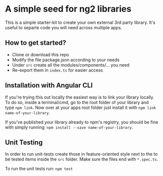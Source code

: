 # A simple seed for ng2 libraries

This is a simple starter-kit to create your own external 3rd party library.
It's useful to separte code you will need across multiple apps.

## How to get started?
* Clone or download this repo
* Modify the file package.json according to your needs
* Under `src` create all the modules/components/... you need
* Re-export them in `index.ts` for easier access


## Installation with Angular CLI
If you're trying this out locally the easiest way is to link your library locally.
To do so, inside a terminal/cmd, go to the root folder of your library and type `npm link`.
Now over at your apps root folder just install it with `npm link name-of-your-library`.

If you've published your library already to npm's registry, you should be fine with simply running:
`npm install --save name-of-your-library`. 

## Unit Testing
In order to run unit-tests create those in feature-oriented style next to the to be tested items inside
the `src` folder. Make sure the files end with `*.spec.ts`.

To run the unit tests run:
`npm test`
